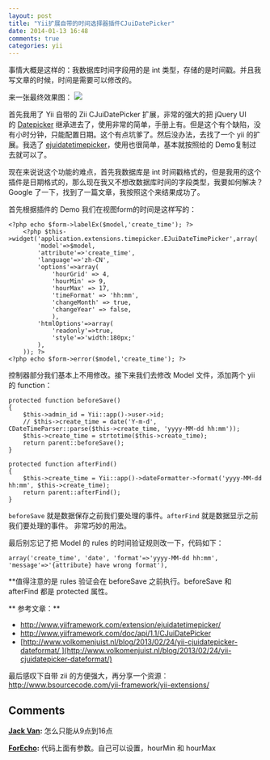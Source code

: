 ```yaml
---
layout: post
title: "Yii扩展自带的时间选择器插件CJuiDatePicker"
date: 2014-01-13 16:48
comments: true
categories: yii
---
```


事情大概是这样的：我数据库时间字段用的是 int 类型，存储的是时间戳。并且我写文章的时候，时间是需要可以修改的。

来一张最终效果图： ![](https://blog-1251237404.cos.ap-guangzhou.myqcloud.com/20190424160820.png)

首先我用了 Yii 自带的 Zii CJuiDatePicker 扩展，非常的强大的把 jQuery UI 的 [Datepicker](http://jqueryui.com/datepicker/) 继承进去了，使用非常的简单，手册上有。但是这个有个缺陷，没有小时分钟，只能配置日期。这个有点坑爹了。然后没办法，去找了一个 yii 的扩展。我选了 [ejuidatetimepicker](http://www.yiiframework.com/extension/ejuidatetimepicker/)，使用也很简单，基本就按照给的 Demo复制过去就可以了。

现在来说说这个功能的难点，首先我数据库是 int 时间戳格式的，但是我用的这个插件是日期格式的，那么现在我又不想改数据库时间的字段类型，我要如何解决？ Google 了一下，找到了一篇文章，我按照这个来结果成功了。

首先根据插件的 Demo 我们在视图form的时间是这样写的：


    <?php echo $form->labelEx($model,'create_time'); ?>
        <?php $this->widget('application.extensions.timepicker.EJuiDateTimePicker',array(
            'model'=>$model,
            'attribute'=>'create_time',
            'language'=>'zh-CN',
            'options'=>array(
                'hourGrid' => 4,
                'hourMin' => 9,
                'hourMax' => 17,
                'timeFormat' => 'hh:mm',
                'changeMonth' => true,
                'changeYear' => false,
                ),
            'htmlOptions'=>array(
                'readonly'=>true,
                'style'=>'width:180px;'
            ),
        )); ?>
    <?php echo $form->error($model,'create_time'); ?>

控制器部分我们基本上不用修改。接下来我们去修改 Model 文件，添加两个 yii 的 function：


    protected function beforeSave()
    {
        $this->admin_id = Yii::app()->user->id;
        // $this->create_time = date('Y-m-d', CDateTimeParser::parse($this->create_time, 'yyyy-MM-dd hh:mm'));
        $this->create_time = strtotime($this->create_time);
        return parent::beforeSave();
    }

    protected function afterFind()
    {
        $this->create_time = Yii::app()->dateFormatter->format('yyyy-MM-dd hh:mm', $this->create_time);
        return parent::afterFind();
    }

`beforeSave` 就是数据保存之前我们要处理的事件。`afterFind` 就是数据显示之前我们要处理的事件。 非常巧妙的用法。

最后别忘记了把 Model 的 rules 的时间验证规则改一下，代码如下：


    array('create_time', 'date', 'format'=>'yyyy-MM-dd hh:mm', 'message'=>'{attribute} have wrong format'),

**值得注意的是 rules 验证会在 beforeSave 之前执行。beforeSave 和 afterFind 都是 protected 属性。

** 参考文章：**
- <http://www.yiiframework.com/extension/ejuidatetimepicker/>
- <http://www.yiiframework.com/doc/api/1.1/CJuiDatePicker>
- [http://www.volkomenjuist.nl/blog/2013/02/24/yii-cjuidatepicker-dateformat/ ](http://www.volkomenjuist.nl/blog/2013/02/24/yii-cjuidatepicker-dateformat/)  

最后感叹下自带 zii 的方便强大，再分享一个资源： <http://www.bsourcecode.com/yii-framework/yii-extensions/>

## Comments

**[Jack Van](#206 "2014-08-22 12:05:00"):** 怎么只能从9点到16点

**[ForEcho](#208 "2014-10-19 15:41:00"):** 代码上面有参数。自己可以设置，hourMin 和 hourMax

